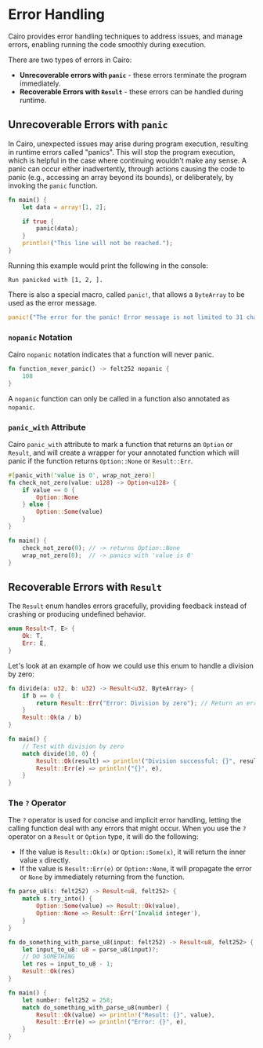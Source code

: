 # Error Handling

Cairo provides error handling techniques to address issues, and manage errors, enabling running the code smoothly during execution.

There are two types of errors in Cairo:

- **Unrecoverable errors with `panic`** - these errors terminate the program immediately.
- **Recoverable Errors with `Result`** - these errors can be handled during runtime.

## Unrecoverable Errors with `panic`

In Cairo, unexpected issues may arise during program execution, resulting in runtime errors called "panics".
This will stop the program execution, which is helpful in the case where continuing wouldn't make any sense.
A panic can occur either inadvertently, through actions causing the code to panic (e.g., accessing an array beyond its bounds), or deliberately, by invoking the `panic` function.

```rust
fn main() {
    let data = array![1, 2];

    if true {
        panic(data);
    }
    println!("This line will not be reached.");
}
```

Running this example would print the following in the console:

```console
Run panicked with [1, 2, ].
```

There is also a special macro, called `panic!`, that allows a `ByteArray` to be used as the error message.

```rust
panic!("The error for the panic! Error message is not limited to 31 characters anymore");
```

### `nopanic` Notation

Cairo `nopanic` notation indicates that a function will never panic.

```rust
fn function_never_panic() -> felt252 nopanic {
    108
}
```

A `nopanic` function can only be called in a function also annotated as `nopanic`.

### `panic_with` Attribute

Cairo `panic_with` attribute to mark a function that returns an `Option` or `Result`, and will create a wrapper for your annotated function which will panic if the function returns `Option::None` or `Result::Err`.

```rust
#[panic_with('value is 0', wrap_not_zero)]
fn check_not_zero(value: u128) -> Option<u128> {
    if value == 0 {
        Option::None
    } else {
        Option::Some(value)
    }
}

fn main() {
    check_not_zero(0); // -> returns Option::None
    wrap_not_zero(0);  // -> panics with 'value is 0'
}
```

## Recoverable Errors with `Result`

The `Result` enum handles errors gracefully, providing feedback instead of crashing or producing undefined behavior.

```rust
enum Result<T, E> {
    Ok: T,
    Err: E,
}
```

Let's look at an example of how we could use this enum to handle a division by zero:

```rust
fn divide(a: u32, b: u32) -> Result<u32, ByteArray> {
    if b == 0 {
        return Result::Err("Error: Division by zero"); // Return an error if division by zero is attempted
    }
    Result::Ok(a / b)
}

fn main() {
    // Test with division by zero
    match divide(10, 0) {
        Result::Ok(result) => println!("Division successful: {}", result),
        Result::Err(e) => println!("{}", e),
    }
}
```

### The `?` Operator

The `?` operator is used for concise and implicit error handling, letting the calling function deal with any errors that might occur.
When you use the `?` operator on a `Result` or `Option` type, it will do the following:

- If the value is `Result::Ok(x)` or `Option::Some(x)`, it will return the inner value `x` directly.
- If the value is `Result::Err(e)` or `Option::None`, it will propagate the error or `None` by immediately returning from the function.

```rust
fn parse_u8(s: felt252) -> Result<u8, felt252> {
    match s.try_into() {
        Option::Some(value) => Result::Ok(value),
        Option::None => Result::Err('Invalid integer'),
    }
}

fn do_something_with_parse_u8(input: felt252) -> Result<u8, felt252> {
    let input_to_u8: u8 = parse_u8(input)?;
    // DO SOMETHING
    let res = input_to_u8 - 1;
    Result::Ok(res)
}

fn main() {
    let number: felt252 = 258;
    match do_something_with_parse_u8(number) {
        Result::Ok(value) => println!("Result: {}", value),
        Result::Err(e) => println!("Error: {}", e),
    }
}
```

